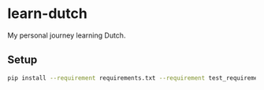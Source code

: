 # learn-dutch

My personal journey learning Dutch.

## Setup

````sh
pip install --requirement requirements.txt --requirement test_requirements.txt
````
